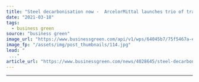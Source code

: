 ```yaml
---
title: "Steel decarbonisation now -  ArcelorMittal launches trio of trailblazing initiatives"
date: "2021-03-18"
tags: 
  - business green
source: "business green"
image_url: "https://www.businessgreen.com/api/v1/wps/64045b7/75f5467a-e0d9-4429-a36b-b20130511225/2/iStock-1069526610-185x114.jpg"
image_fp: "/assets/img/post_thumbnails/114.jpg"
lead: "
 ..."
article_url: "https://www.businessgreen.com/news/4028645/steel-decarbonisation-arcelormittal-launches-trio-trailblazing-initiatives"
---
```


---
